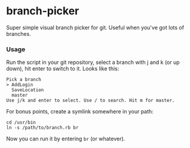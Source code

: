 # branch-picker

Super simple visual branch picker for git. Useful when you've got lots of branches.

### Usage

Run the script in your git repository, select a branch with j and k (or up down), hit enter to switch to it. Looks like this:

    Pick a branch
    > AddLogin
      SaveLocation
      master
    Use j/k and enter to select. Use / to search. Hit m for master.

For bonus points, create a symlink somewhere in your path:

    cd /usr/bin
    ln -s /path/to/branch.rb br

Now you can run it by entering `br` (or whatever).
